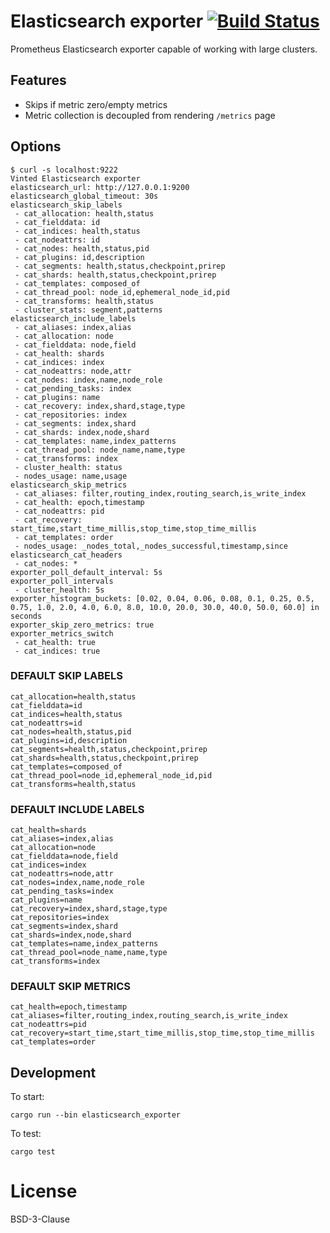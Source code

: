# Elasticsearch exporter [![Build Status](https://travis-ci.org/vinted/elasticsearch_exporter-rs.svg?branch=master)](https://travis-ci.org/vinted/elasticsearch_exporter-rs)

Prometheus Elasticsearch exporter capable of working with large clusters.

## Features

 - Skips if metric zero/empty metrics
 - Metric collection is decoupled from rendering `/metrics` page

## Options

```shell
$ curl -s localhost:9222
Vinted Elasticsearch exporter
elasticsearch_url: http://127.0.0.1:9200
elasticsearch_global_timeout: 30s
elasticsearch_skip_labels
 - cat_allocation: health,status
 - cat_fielddata: id
 - cat_indices: health,status
 - cat_nodeattrs: id
 - cat_nodes: health,status,pid
 - cat_plugins: id,description
 - cat_segments: health,status,checkpoint,prirep
 - cat_shards: health,status,checkpoint,prirep
 - cat_templates: composed_of
 - cat_thread_pool: node_id,ephemeral_node_id,pid
 - cat_transforms: health,status
 - cluster_stats: segment,patterns
elasticsearch_include_labels
 - cat_aliases: index,alias
 - cat_allocation: node
 - cat_fielddata: node,field
 - cat_health: shards
 - cat_indices: index
 - cat_nodeattrs: node,attr
 - cat_nodes: index,name,node_role
 - cat_pending_tasks: index
 - cat_plugins: name
 - cat_recovery: index,shard,stage,type
 - cat_repositories: index
 - cat_segments: index,shard
 - cat_shards: index,node,shard
 - cat_templates: name,index_patterns
 - cat_thread_pool: node_name,name,type
 - cat_transforms: index
 - cluster_health: status
 - nodes_usage: name,usage
elasticsearch_skip_metrics
 - cat_aliases: filter,routing_index,routing_search,is_write_index
 - cat_health: epoch,timestamp
 - cat_nodeattrs: pid
 - cat_recovery: start_time,start_time_millis,stop_time,stop_time_millis
 - cat_templates: order
 - nodes_usage: _nodes_total,_nodes_successful,timestamp,since
elasticsearch_cat_headers
 - cat_nodes: *
exporter_poll_default_interval: 5s
exporter_poll_intervals
 - cluster_health: 5s
exporter_histogram_buckets: [0.02, 0.04, 0.06, 0.08, 0.1, 0.25, 0.5, 0.75, 1.0, 2.0, 4.0, 6.0, 8.0, 10.0, 20.0, 30.0, 40.0, 50.0, 60.0] in seconds
exporter_skip_zero_metrics: true
exporter_metrics_switch
 - cat_health: true
 - cat_indices: true
```

### DEFAULT SKIP LABELS

```
cat_allocation=health,status
cat_fielddata=id
cat_indices=health,status
cat_nodeattrs=id
cat_nodes=health,status,pid
cat_plugins=id,description
cat_segments=health,status,checkpoint,prirep
cat_shards=health,status,checkpoint,prirep
cat_templates=composed_of
cat_thread_pool=node_id,ephemeral_node_id,pid
cat_transforms=health,status
```


### DEFAULT INCLUDE LABELS

```
cat_health=shards
cat_aliases=index,alias
cat_allocation=node
cat_fielddata=node,field
cat_indices=index
cat_nodeattrs=node,attr
cat_nodes=index,name,node_role
cat_pending_tasks=index
cat_plugins=name
cat_recovery=index,shard,stage,type
cat_repositories=index
cat_segments=index,shard
cat_shards=index,node,shard
cat_templates=name,index_patterns
cat_thread_pool=node_name,name,type
cat_transforms=index
```

### DEFAULT SKIP METRICS

```
cat_health=epoch,timestamp
cat_aliases=filter,routing_index,routing_search,is_write_index
cat_nodeattrs=pid
cat_recovery=start_time,start_time_millis,stop_time,stop_time_millis
cat_templates=order
```

## Development

To start:

```shell
cargo run --bin elasticsearch_exporter
```

To test:

```shell
cargo test
```

# License

BSD-3-Clause

